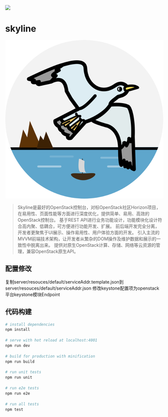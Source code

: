 [![](https://gitee.com/winlinvip/srs-wiki/raw/master/images/mulan-incubating.svg)](http://mulanos.cn)
# skyline

![image](./skyline-logo.png?raw=true)

> Skyline是最好的OpenStack控制台，对标OpenStack社区Horizon项目，在易用性、页面性能等方面进行深度优化，提供简单、易用、高效的OpenStack控制台。
> 基于REST API进行业务功能设计，功能模块化设计符合高内聚、低耦合，可方便进行功能开发、扩展。
> 前后端开发完全分离，开发者更聚焦于UI展示、操作易用性、用户体验方面的开发。
> 引入主流的MVVM前端技术架构，让开发者从繁杂的DOM操作及维护数据和展示的一致性中脱离出来。
> 提供对原生OpenStack计算、存储、网络等云资源的管理，兼容OpenStack原生API。

## 配置修改
复制server/resouces/default/serviceAddr.template.json到server/resouces/default/serviceAddr.json
修改keystone配置项为openstack平台keystone模块Endpoint

## 代码构建

``` bash
# install dependencies
npm install

# serve with hot reload at localhost:4001
npm run dev

# build for production with minification
npm run build

# run unit tests
npm run unit

# run e2e tests
npm run e2e

# run all tests
npm test
```
